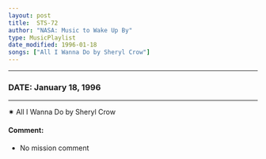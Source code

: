 ```yaml
---
layout: post
title:  STS-72
author: "NASA: Music to Wake Up By"
type: MusicPlaylist
date_modified: 1996-01-18
songs: ["All I Wanna Do by Sheryl Crow"]
---
```


----
### DATE: January 18, 1996
----
✷ All I Wanna Do by Sheryl Crow

#### Comment:
* No mission comment



<br/>
<center>
	<a target="_blank"
	   href="https://twitter.com/intent/tweet?hashtags=Space,NASA,Playlist,NASAWakeupCalls,SpaceProgram&text={{ page.author}}, '{{ page.songs.first }}' {{ page.title }}, {{ page.date | date: '%B %d, %Y' }}. {{ site.url }}{{ page.url }} @nasawakeupcalls">
	   <i class="fab fa-twitter" alt="Tweet this page" style="font-size: 1.3em;"></i>
	</a>
	&nbsp; 	<i class="fas fa-user-astronaut" style="font-size: 1.5em;"></i> &nbsp;
    <a type="amzn" search="'All I Wanna Do by Sheryl Crow'" category="popular music">
        <i class="fab fa-amazon" style="font-size: 1.3em;"></i>
    </a>
</center>
